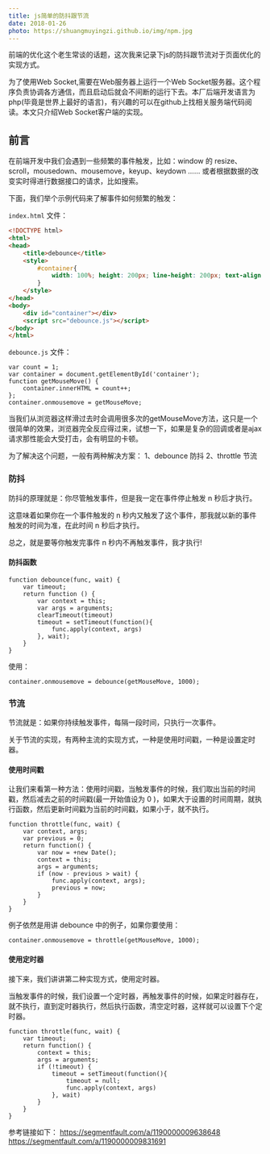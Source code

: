 ```yaml
---
title: js简单的防抖跟节流
date: 2018-01-26
photo: https://shuangmuyingzi.github.io/img/npm.jpg
---
```


前端的优化这个老生常谈的话题，这次我来记录下js的防抖跟节流对于页面优化的实现方式。

<!--more-->

为了使用Web Socket,需要在Web服务器上运行一个Web Socket服务器。这个程序负责协调各方通信，而且启动后就会不间断的运行下去。本厂后端开发语言为php(毕竟是世界上最好的语言)，有兴趣的可以在github上找相关服务端代码阅读。本文只介绍Web Socket客户端的实现。

## 前言

在前端开发中我们会遇到一些频繁的事件触发，比如：window 的 resize、scroll，mousedown、mousemove，keyup、keydown …… 或者根据数据的改变实时得进行数据接口的请求，比如搜索。

下面，我们举个示例代码来了解事件如何频繁的触发：

`index.html` 文件：

```html
<!DOCTYPE html>
<html>
<head>
    <title>debounce</title>
    <style>
        #container{
            width: 100%; height: 200px; line-height: 200px; text-align: center; color: #fff; background-color: #333; font-size: 30px;
        }
    </style>
</head>
<body>
    <div id="container"></div>
    <script src="debounce.js"></script>
</body>
</html>
```
`debounce.js` 文件：

```JS
var count = 1;
var container = document.getElementById('container');
function getMouseMove() {
    container.innerHTML = count++;
};
container.onmousemove = getMouseMove;
```
当我们从浏览器这样滑过去时会调用很多次的getMouseMove方法，这只是一个很简单的效果，浏览器完全反应得过来，试想一下，如果是复杂的回调或者是ajax请求那性能会大受打击，会有明显的卡顿。

为了解决这个问题，一般有两种解决方案：
    1、debounce 防抖
    2、throttle 节流
### 防抖
防抖的原理就是：你尽管触发事件，但是我一定在事件停止触发 n 秒后才执行。

这意味着如果你在一个事件触发的 n 秒内又触发了这个事件，那我就以新的事件触发的时间为准，在此时间 n 秒后才执行。

总之，就是要等你触发完事件 n 秒内不再触发事件，我才执行!

#### 防抖函数

```JS
function debounce(func, wait) {
    var timeout;
    return function () {
        var context = this;
        var args = arguments;
        clearTimeout(timeout)
        timeout = setTimeout(function(){
            func.apply(context, args)
        }, wait);
    }
}
```
使用：

```JS
container.onmousemove = debounce(getMouseMove, 1000);
```
### 节流

节流就是：如果你持续触发事件，每隔一段时间，只执行一次事件。

关于节流的实现，有两种主流的实现方式，一种是使用时间戳，一种是设置定时器。
#### 使用时间戳
让我们来看第一种方法：使用时间戳，当触发事件的时候，我们取出当前的时间戳，然后减去之前的时间戳(最一开始值设为 0 )，如果大于设置的时间周期，就执行函数，然后更新时间戳为当前的时间戳，如果小于，就不执行。

```JS
function throttle(func, wait) {
    var context, args;
    var previous = 0;
    return function() {
        var now = +new Date();
        context = this;
        args = arguments;
        if (now - previous > wait) {
            func.apply(context, args);
            previous = now;
        }
    }
}
```
例子依然是用讲 debounce 中的例子，如果你要使用：

```JS
container.onmousemove = throttle(getMouseMove, 1000);
```
#### 使用定时器
接下来，我们讲讲第二种实现方式，使用定时器。

当触发事件的时候，我们设置一个定时器，再触发事件的时候，如果定时器存在，就不执行，直到定时器执行，然后执行函数，清空定时器，这样就可以设置下个定时器。

```JS
function throttle(func, wait) {
    var timeout;
    return function() {
        context = this;
        args = arguments;
        if (!timeout) {
            timeout = setTimeout(function(){
                timeout = null;
                func.apply(context, args)
            }, wait)
        }
    }
}
```
参考链接如下：
https://segmentfault.com/a/1190000009638648
https://segmentfault.com/a/1190000009831691


